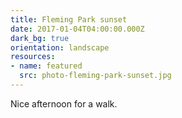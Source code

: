 ```yaml
---
title: Fleming Park sunset
date: 2017-01-04T04:00:00.000Z
dark_bg: true
orientation: landscape
resources:
- name: featured
  src: photo-fleming-park-sunset.jpg
---
```

Nice afternoon for a walk.